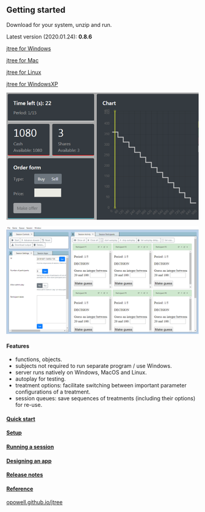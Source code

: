 ## Getting started
Download for your system, unzip and run.

Latest version (2020.01.24): **0.8.6**

<a href='https://github.com/opowell/jtree/releases/latest/download/jtree-0.8.6-win.zip'>jtree for Windows</a>

<a href='https://github.com/opowell/jtree/releases/latest/download/jtree-0.8.6-macos.zip'>jtree for Mac</a>

<a href='https://github.com/opowell/jtree/releases/latest/download/jtree-0.8.6-linux.zip'>jtree for Linux</a>

<a href='https://github.com/opowell/jtree/releases/latest/download/jtree-0.8.6-winxp.zip'>jtree for WindowsXP</a>

![](double-auction.png)

![](adminUI.png)

#### Features
- functions, objects.
- subjects not required to run separate program / use Windows.
- server runs natively on Windows, MacOS and Linux.
- autoplay for testing.
- treatment options: facilitate switching between important parameter configurations of a treatment.
- session queues: save sequences of treatments (including their options) for re-use.

#### <a href='https://opowell.github.io/jtree/reference/tutorial-1-quick-start.html'>Quick start</a>

#### <a href='https://opowell.github.io/jtree/reference/tutorial-2-setup.html'>Setup</a>

#### <a href='https://opowell.github.io/jtree/reference/tutorial-3-running-a-session.html'>Running a session</a>

#### <a href='https://opowell.github.io/jtree/reference/tutorial-4-designing-an-app.html'>Designing an app</a>

#### <a href='https://opowell.github.io/jtree/reference/tutorial-7-release-notes.html'>Release notes</a>

#### <a href='https://opowell.github.io/jtree/reference/index.html'>Reference</a>

<a href='https://opowell.github.io/jtree'>opowell.github.io/jtree</a>
